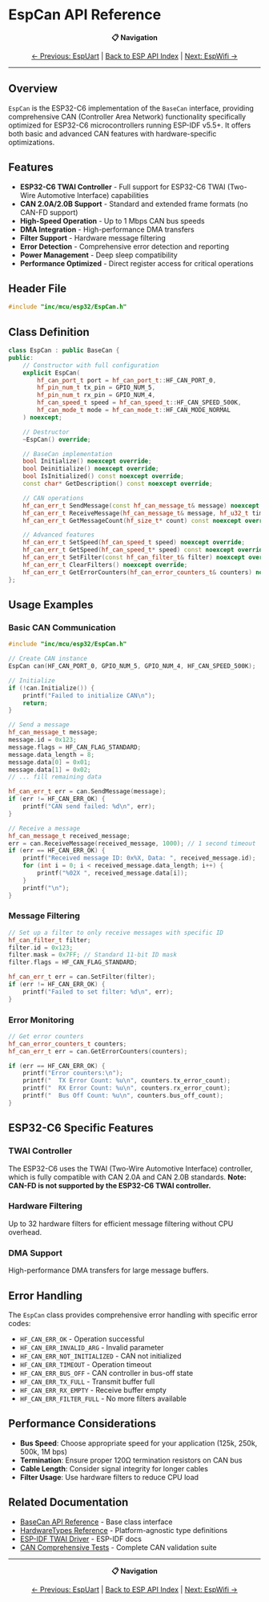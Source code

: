 # EspCan API Reference

<div align="center">

**📋 Navigation**

[← Previous: EspUart](EspUart.md) | [Back to ESP API Index](README.md) | [Next: EspWifi
→](EspWifi.md)

</div>

---

## Overview

`EspCan` is the ESP32-C6 implementation of the `BaseCan` interface,
providing comprehensive CAN (Controller Area Network) functionality specifically optimized for
ESP32-C6 microcontrollers running ESP-IDF v5.5+.
It offers both basic and advanced CAN features with hardware-specific optimizations.

## Features

- **ESP32-C6 TWAI Controller** - Full support for ESP32-C6 TWAI (Two-Wire Automotive Interface) capabilities
- **CAN 2.0A/2.0B Support** - Standard and extended frame formats (no CAN-FD support)
- **High-Speed Operation** - Up to 1 Mbps CAN bus speeds
- **DMA Integration** - High-performance DMA transfers
- **Filter Support** - Hardware message filtering
- **Error Detection** - Comprehensive error detection and reporting
- **Power Management** - Deep sleep compatibility
- **Performance Optimized** - Direct register access for critical operations

## Header File

```cpp
#include "inc/mcu/esp32/EspCan.h"
```

## Class Definition

```cpp
class EspCan : public BaseCan {
public:
    // Constructor with full configuration
    explicit EspCan(
        hf_can_port_t port = hf_can_port_t::HF_CAN_PORT_0,
        hf_pin_num_t tx_pin = GPIO_NUM_5,
        hf_pin_num_t rx_pin = GPIO_NUM_4,
        hf_can_speed_t speed = hf_can_speed_t::HF_CAN_SPEED_500K,
        hf_can_mode_t mode = hf_can_mode_t::HF_CAN_MODE_NORMAL
    ) noexcept;

    // Destructor
    ~EspCan() override;

    // BaseCan implementation
    bool Initialize() noexcept override;
    bool Deinitialize() noexcept override;
    bool IsInitialized() const noexcept override;
    const char* GetDescription() const noexcept override;

    // CAN operations
    hf_can_err_t SendMessage(const hf_can_message_t& message) noexcept override;
    hf_can_err_t ReceiveMessage(hf_can_message_t& message, hf_u32_t timeout_ms = 0) noexcept override;
    hf_can_err_t GetMessageCount(hf_size_t* count) const noexcept override;

    // Advanced features
    hf_can_err_t SetSpeed(hf_can_speed_t speed) noexcept override;
    hf_can_err_t GetSpeed(hf_can_speed_t* speed) const noexcept override;
    hf_can_err_t SetFilter(const hf_can_filter_t& filter) noexcept override;
    hf_can_err_t ClearFilters() noexcept override;
    hf_can_err_t GetErrorCounters(hf_can_error_counters_t& counters) noexcept override;
};
```

## Usage Examples

### Basic CAN Communication

```cpp
#include "inc/mcu/esp32/EspCan.h"

// Create CAN instance
EspCan can(HF_CAN_PORT_0, GPIO_NUM_5, GPIO_NUM_4, HF_CAN_SPEED_500K);

// Initialize
if (!can.Initialize()) {
    printf("Failed to initialize CAN\n");
    return;
}

// Send a message
hf_can_message_t message;
message.id = 0x123;
message.flags = HF_CAN_FLAG_STANDARD;
message.data_length = 8;
message.data[0] = 0x01;
message.data[1] = 0x02;
// ... fill remaining data

hf_can_err_t err = can.SendMessage(message);
if (err != HF_CAN_ERR_OK) {
    printf("CAN send failed: %d\n", err);
}

// Receive a message
hf_can_message_t received_message;
err = can.ReceiveMessage(received_message, 1000); // 1 second timeout
if (err == HF_CAN_ERR_OK) {
    printf("Received message ID: 0x%X, Data: ", received_message.id);
    for (int i = 0; i < received_message.data_length; i++) {
        printf("%02X ", received_message.data[i]);
    }
    printf("\n");
}
```

### Message Filtering

```cpp
// Set up a filter to only receive messages with specific ID
hf_can_filter_t filter;
filter.id = 0x123;
filter.mask = 0x7FF; // Standard 11-bit ID mask
filter.flags = HF_CAN_FLAG_STANDARD;

hf_can_err_t err = can.SetFilter(filter);
if (err != HF_CAN_ERR_OK) {
    printf("Failed to set filter: %d\n", err);
}
```

### Error Monitoring

```cpp
// Get error counters
hf_can_error_counters_t counters;
hf_can_err_t err = can.GetErrorCounters(counters);

if (err == HF_CAN_ERR_OK) {
    printf("Error counters:\n");
    printf("  TX Error Count: %u\n", counters.tx_error_count);
    printf("  RX Error Count: %u\n", counters.rx_error_count);
    printf("  Bus Off Count: %u\n", counters.bus_off_count);
}
```

## ESP32-C6 Specific Features

### TWAI Controller

The ESP32-C6 uses the TWAI (Two-Wire Automotive Interface) controller,
which is fully compatible with CAN 2.0A and CAN 2.0B standards.
**Note: CAN-FD is not supported by the ESP32-C6 TWAI controller.**

### Hardware Filtering

Up to 32 hardware filters for efficient message filtering without CPU overhead.

### DMA Support

High-performance DMA transfers for large message buffers.

## Error Handling

The `EspCan` class provides comprehensive error handling with specific error codes:

- `HF_CAN_ERR_OK` - Operation successful
- `HF_CAN_ERR_INVALID_ARG` - Invalid parameter
- `HF_CAN_ERR_NOT_INITIALIZED` - CAN not initialized
- `HF_CAN_ERR_TIMEOUT` - Operation timeout
- `HF_CAN_ERR_BUS_OFF` - CAN controller in bus-off state
- `HF_CAN_ERR_TX_FULL` - Transmit buffer full
- `HF_CAN_ERR_RX_EMPTY` - Receive buffer empty
- `HF_CAN_ERR_FILTER_FULL` - No more filters available

## Performance Considerations

- **Bus Speed**: Choose appropriate speed for your application (125k, 250k, 500k, 1M bps)
- **Termination**: Ensure proper 120Ω termination resistors on CAN bus
- **Cable Length**: Consider signal integrity for longer cables
- **Filter Usage**: Use hardware filters to reduce CPU load

## Related Documentation

- [BaseCan API Reference](../api/BaseCan.md) - Base class interface
- [HardwareTypes Reference](../api/HardwareTypes.md) - Platform-agnostic type definitions
- [ESP-IDF TWAI Driver](https://docs.espressif.com/projects/esp-idf/en/latest/esp32c6/api-reference/peripherals/twai.html) - ESP-IDF docs
- [CAN Comprehensive Tests](../../examples/esp32/docs/README_CAN_TEST.md) - Complete CAN validation suite

---

<div align="center">

**📋 Navigation**

[← Previous: EspUart](EspUart.md) | [Back to ESP API Index](README.md) | [Next: EspWifi
→](EspWifi.md)

</div>